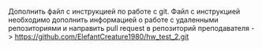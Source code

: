 Дополнить файл с инструкцией по работе с git. Файл с инструкцией необходимо дополнить информацией о работе с удаленными репозиториями и направить pull request в репозиторий преподавателя -> https://github.com/ElefantCreature1980/hw_test_2.git